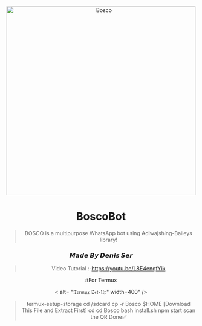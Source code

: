 <div align="center">
<img src="https://i.imgur.com/QZTvN7f.jpeg" alt="Bosco" width="500" />

# BoscoBot

> BOSCO is a multipurpose WhatsApp bot using Adiwajshing-Baileys library!
>
>

<h3 align="center">𝙈𝙖𝙙𝙚 𝘽𝙮 𝘿𝙚𝙣𝙞𝙨 𝙎𝙚𝙧</h3>


> Video Tutorial :-https://youtu.be/L8E4enqfYik
 
#For Termux
> 
 < alt= "𝔗𝔢𝔯𝔪𝔲𝔵 𝔖𝔢𝔱-𝔘𝔭" width=400" />

> termux-setup-storage
> cd /sdcard
> cp -r Bosco $HOME [Download This File and Extract First]
> cd
> cd Bosco
> bash install.sh
> npm start
> scan the QR
> Done✅


